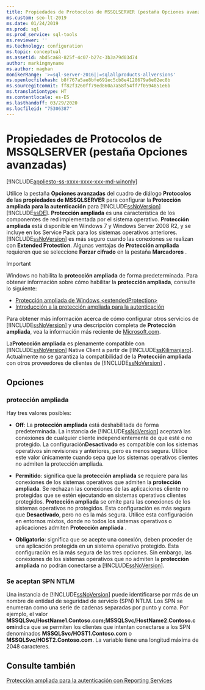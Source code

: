 ```yaml
---
title: Propiedades de Protocolos de MSSQLSERVER (pestaña Opciones avanzadas)
ms.custom: seo-lt-2019
ms.date: 01/24/2019
ms.prod: sql
ms.prod_service: sql-tools
ms.reviewer: ''
ms.technology: configuration
ms.topic: conceptual
ms.assetid: abd5ca68-825f-4c07-b27c-3b3a79d03d74
author: markingmyname
ms.author: maghan
monikerRange: '>=sql-server-2016||=sqlallproducts-allversions'
ms.openlocfilehash: b8f767a5ae8bfe691ec5cb8e4128679a6e02ec8b
ms.sourcegitcommit: ff82f3260ff79ed860a7a58f54ff7f0594851e6b
ms.translationtype: HT
ms.contentlocale: es-ES
ms.lasthandoff: 03/29/2020
ms.locfileid: "75306387"
---
```

# <a name="protocols-for-mssqlserver-properties-advanced-tab"></a>Propiedades de Protocolos de MSSQLSERVER (pestaña Opciones avanzadas)

[!INCLUDE[appliesto-ss-xxxx-xxxx-xxx-md-winonly](../../includes/appliesto-ss-xxxx-xxxx-xxx-md-winonly.md)]

Utilice la pestaña **Opciones avanzadas** del cuadro de diálogo **Protocolos de las propiedades de MSSQLSERVER** para configurar la **Protección ampliada para la autenticación** para [!INCLUDE[ssNoVersion](../../includes/ssnoversion-md.md)] [!INCLUDE[ssDE](../../includes/ssde-md.md)]. **Protección ampliada** es una característica de los componentes de red implementada por el sistema operativo. **Protección ampliada** está disponible en Windows 7 y Windows Server 2008 R2, y se incluye en los Service Pack para los sistemas operativos anteriores. [!INCLUDE[ssNoVersion](../../includes/ssnoversion-md.md)] es más seguro cuando las conexiones se realizan con **Extended Protection**. Algunas ventajas de **Protección ampliada** requieren que se seleccione **Forzar cifrado** en la pestaña **Marcadores** .

> [!IMPORTANT]  
> Windows no habilita la **protección ampliada** de forma predeterminada. Para obtener información sobre cómo habilitar la **protección ampliada**, consulte lo siguiente:
> - [Protección ampliada de Windows \<extendedProtection\>](https://docs.microsoft.com/iis/configuration/system.webserver/security/authentication/windowsauthentication/extendedprotection/)
> - [Introducción a la protección ampliada para la autenticación](https://docs.microsoft.com/dotnet/framework/wcf/feature-details/extended-protection-for-authentication-overview)

Para obtener más información acerca de cómo configurar otros servicios de [!INCLUDE[ssNoVersion](../../includes/ssnoversion-md.md)] y una descripción completa de **Protección ampliada**, vea la información más reciente de [Microsoft.com](https://go.microsoft.com/fwlink/?LinkId=177752).

La**Protección ampliada** es plenamente compatible con [!INCLUDE[ssNoVersion](../../includes/ssnoversion-md.md)] Native Client a partir de [!INCLUDE[ssKilimanjaro](../../includes/sskilimanjaro-md.md)]. Actualmente no se garantiza la compatibilidad de la **Protección ampliada** con otros proveedores de clientes de [!INCLUDE[ssNoVersion](../../includes/ssnoversion-md.md)] .

## <a name="options"></a>Opciones

### <a name="extended-protection"></a>protección ampliada

Hay tres valores posibles:  

- **Off**: La **protección ampliada** está deshabilitada de forma predeterminada. La instancia de [!INCLUDE[ssNoVersion](../../includes/ssnoversion-md.md)] aceptará las conexiones de cualquier cliente independientemente de que esté o no protegido. La configuración**Desactivado** es compatible con los sistemas operativos sin revisiones y anteriores, pero es menos segura. Utilice este valor únicamente cuando sepa que los sistemas operativos clientes no admiten la protección ampliada.

- **Permitido**: significa que la **protección ampliada** se requiere para las conexiones de los sistemas operativos que admiten la **protección ampliada**. Se rechazan las conexiones de las aplicaciones cliente no protegidas que se estén ejecutando en sistemas operativos clientes protegidos. **Protección ampliada** se omite para las conexiones de los sistemas operativos no protegidos. Esta configuración es más segura que **Desactivado**, pero no es la más segura. Utilice esta configuración en entornos mixtos, donde no todos los sistemas operativos o aplicaciones admiten **Protección ampliada** .

- **Obligatorio**: significa que se acepte una conexión, deben proceder de una aplicación protegida en un sistema operativo protegido. Esta configuración es la más segura de las tres opciones. Sin embargo, las conexiones de los sistemas operativos que no admiten la **protección ampliada** no podrán conectarse a [!INCLUDE[ssNoVersion](../../includes/ssnoversion-md.md)].

### <a name="accepted-ntlm-spns"></a>Se aceptan SPN NTLM

Una instancia de [!INCLUDE[ssNoVersion](../../includes/ssnoversion-md.md)] puede identificarse por más de un nombre de entidad de seguridad de servicio (SPN) NTLM. Los SPN se enumeran como una serie de cadenas separadas por punto y coma. Por ejemplo, el valor **MSSQLSvc/HostName1.Contoso.com;MSSQLSvc/HostName2.Contoso.com**indica que se permiten los clientes que intentan conectarse a los SPN denominados **MSSQLSvc/HOST1.Contoso.com** o **MSSQLSvc/HOST2.Contoso.com**. La variable tiene una longitud máxima de 2048 caracteres.

## <a name="see-also"></a>Consulte también

[Protección ampliada para la autenticación con Reporting Services](../../reporting-services/security/extended-protection-for-authentication-with-reporting-services.md)

